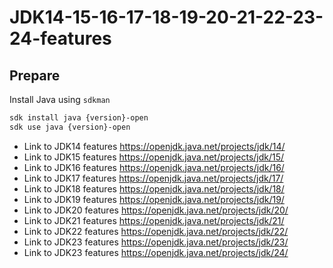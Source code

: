 # JDK14-15-16-17-18-19-20-21-22-23-24-features

## Prepare

Install Java using `sdkman`

```bash
sdk install java {version}-open
sdk use java {version}-open
```

* Link to JDK14 features https://openjdk.java.net/projects/jdk/14/
* Link to JDK15 features https://openjdk.java.net/projects/jdk/15/
* Link to JDK16 features https://openjdk.java.net/projects/jdk/16/
* Link to JDK17 features https://openjdk.java.net/projects/jdk/17/
* Link to JDK18 features https://openjdk.java.net/projects/jdk/18/
* Link to JDK19 features https://openjdk.java.net/projects/jdk/19/
* Link to JDK20 features https://openjdk.java.net/projects/jdk/20/
* Link to JDK21 features https://openjdk.java.net/projects/jdk/21/
* Link to JDK22 features https://openjdk.java.net/projects/jdk/22/
* Link to JDK23 features https://openjdk.java.net/projects/jdk/23/
* Link to JDK23 features https://openjdk.java.net/projects/jdk/24/

